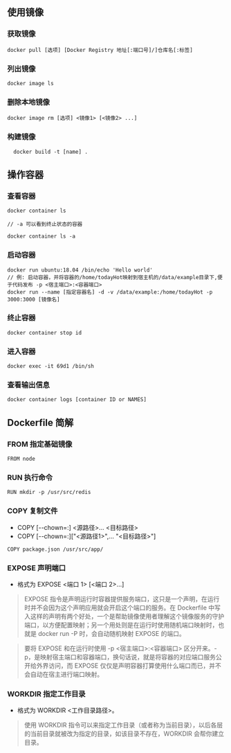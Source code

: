 ## 使用镜像

### 获取镜像

```
docker pull [选项] [Docker Registry 地址[:端口号]/]仓库名[:标签]
```

### 列出镜像

```
docker image ls
```

### 删除本地镜像

```
docker image rm [选项] <镜像1> [<镜像2> ...]
```

### 构建镜像

```
  docker build -t [name] .
```

## 操作容器

### 查看容器

```
docker container ls

// -a 可以看到终止状态的容器

docker container ls -a
```

### 启动容器

```
docker run ubuntu:18.04 /bin/echo 'Hello world'
// 例: 启动容器，并将容器的/home/todayHot映射到宿主机的/data/example目录下,便于代码发布 -p <宿主端口>:<容器端口>
docker run --name [指定容器名] -d -v /data/example:/home/todayHot -p 3000:3000 [镜像名]
```

### 终止容器

```
docker container stop id
```

### 进入容器

```
docker exec -it 69d1 /bin/sh
```

### 查看输出信息

```
docker container logs [container ID or NAMES]
```

## Dockerfile 简解

### FROM 指定基础镜像

```
FROM node
```

### RUN 执行命令

```
RUN mkdir -p /usr/src/redis
```

### COPY 复制文件

- COPY [--chown=:] <源路径>... <目标路径>
- COPY [--chown=:]["<源路径1>",... "<目标路径>"]

```
COPY package.json /usr/src/app/
```

### EXPOSE 声明端口

- 格式为 EXPOSE <端口 1> [<端口 2>...]

> EXPOSE 指令是声明运行时容器提供服务端口，这只是一个声明，在运行时并不会因为这个声明应用就会开启这个端口的服务。在 Dockerfile 中写入这样的声明有两个好处，一个是帮助镜像使用者理解这个镜像服务的守护端口，以方便配置映射；另一个用处则是在运行时使用随机端口映射时，也就是 docker run -P 时，会自动随机映射 EXPOSE 的端口。

> 要将 EXPOSE 和在运行时使用 -p <宿主端口>:<容器端口> 区分开来。-p，是映射宿主端口和容器端口，换句话说，就是将容器的对应端口服务公开给外界访问，而 EXPOSE 仅仅是声明容器打算使用什么端口而已，并不会自动在宿主进行端口映射。

### WORKDIR 指定工作目录

- 格式为 WORKDIR <工作目录路径>。

> 使用 WORKDIR 指令可以来指定工作目录（或者称为当前目录），以后各层的当前目录就被改为指定的目录，如该目录不存在，WORKDIR 会帮你建立目录。
